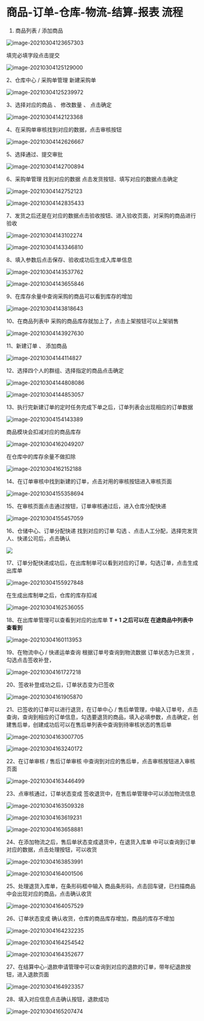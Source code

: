 # 商品-订单-仓库-物流-结算-报表  流程

1. 商品列表 / 添加商品

![image-20210304123657303](https://gitee.com/wu_kang0718/image/raw/master//20210304123658788.png)

填完必填字段点击提交

![image-20210304125129000](https://gitee.com/wu_kang0718/image/raw/master//20210304125130350.png)

2、仓库中心 / 采购单管理  新建采购单

![image-20210304125239972](https://gitee.com/wu_kang0718/image/raw/master//20210304125241170.png)

3、选择对应的商品 、 修改数量 、 点击确定

![image-20210304142123368](https://gitee.com/wu_kang0718/image/raw/master//20210304142124687.png)

4、在采购单审核找到对应的数据，点击审核按钮

![image-20210304142626667](https://gitee.com/wu_kang0718/image/raw/master//20210304142627989.png)

5、选择通过、提交审批

![image-20210304142700894](https://gitee.com/wu_kang0718/image/raw/master//20210304142702294.png)

6、采购单管理 找到对应的数据 点击发货按钮、填写对应的数据点击确定

![image-20210304142752123](https://gitee.com/wu_kang0718/image/raw/master//20210304142753497.png)

![image-20210304142835433](https://gitee.com/wu_kang0718/image/raw/master//20210304142836673.png)

7、发货之后还是在对应的数据点击验收按钮、进入验收页面，对采购的商品进行验收

![image-20210304143102274](https://gitee.com/wu_kang0718/image/raw/master//20210304143103756.png)

![image-20210304143346810](https://gitee.com/wu_kang0718/image/raw/master//20210304143348032.png)

8、填入参数后点击保存、验收成功后生成入库单信息

![image-20210304143537762](https://gitee.com/wu_kang0718/image/raw/master//20210304143539019.png)

![image-20210304143655846](https://gitee.com/wu_kang0718/image/raw/master//20210304143657124.png)

9、在库存余量中查询采购的商品可以看到库存的增加

![image-20210304143818643](https://gitee.com/wu_kang0718/image/raw/master//20210304143820155.png)

10、在商品列表中 采购的商品库存就加上了，点击上架按钮可以上架销售

![image-20210304143927630](https://gitee.com/wu_kang0718/image/raw/master//20210304143929080.png)

11、新建订单 、 添加商品

![image-20210304144114827](https://gitee.com/wu_kang0718/image/raw/master//20210304144116181.png)

12、选择四个人的群组、选择指定的商品点击确定

![image-20210304144808086](https://gitee.com/wu_kang0718/image/raw/master//20210304144809488.png)

![image-20210304144853057](https://gitee.com/wu_kang0718/image/raw/master//20210304144854512.png)

13、执行完新建订单的定时任务完成下单之后，订单列表会出现相应的订单数据

![image-20210304154143389](https://gitee.com/wu_kang0718/image/raw/master//20210304154144679.png)

商品模块会扣减对应的商品库存

![image-20210304162049207](https://gitee.com/wu_kang0718/image/raw/master//20210304162050649.png)

在仓库中的库存余量不做扣除

![image-20210304162152188](https://gitee.com/wu_kang0718/image/raw/master//20210304162153500.png)

14、在订单审核中找到新建的订单，点击对用的审核按钮进入审核页面

![image-20210304155358694](https://gitee.com/wu_kang0718/image/raw/master//20210304155400029.png)

15、在审核页面点击通过按钮，订单审核通过后，进入仓库分配快递

![image-20210304155457059](https://gitee.com/wu_kang0718/image/raw/master//20210304155458312.png)

16、仓储中心、订单分配快递  找到对应的订单 勾选 、点击人工分配，选择完发货人、快递公司后，点击确认

![](https://gitee.com/wu_kang0718/image/raw/master//20210304155735244.png)

17、订单分配快递成功后，在出库制单可以看到对应的订单，勾选订单，点击生成出库单

![image-20210304155927848](https://gitee.com/wu_kang0718/image/raw/master//20210304155929202.png)

在生成出库制单之后，仓库的库存扣减

![image-20210304162536055](https://gitee.com/wu_kang0718/image/raw/master//20210304162537467.png)

18、在出库单管理可以查看到对应的出库单     **T + 1  之后可以在 在途商品中列表中查看到**

![image-20210304160113953](https://gitee.com/wu_kang0718/image/raw/master//20210304160115800.png)

19、在物流中心 / 快递运单查询  根据订单号查询到物流数据 订单状态为已发货 ，勾选点击签收补登，

![image-20210304161727218](https://gitee.com/wu_kang0718/image/raw/master//20210304161728595.png)

20、签收补登成功之后，订单状态变为已签收

![image-20210304161905870](https://gitee.com/wu_kang0718/image/raw/master//20210304161907275.png)

21、已签收的订单可以进行退货，在订单中心 / 售后单管理，中输入订单号，点击查询，查询到相应的订单信息，勾选要退货的商品，填入必填参数，点击确定，创建售后单，创建成功后可以在售后单列表中查询到待审核状态的售后单

![image-20210304163007705](https://gitee.com/wu_kang0718/image/raw/master//20210304163009130.png)

![image-20210304163240172](https://gitee.com/wu_kang0718/image/raw/master//20210304163241503.png)

22、在订单审核  / 售后订单审核 中查询到对应的售后单，点击审核按钮进入审核页面

![image-20210304163446499](https://gitee.com/wu_kang0718/image/raw/master//20210304163447908.png)

23、点审核通过，订单状态变成  签收退货中，在售后单管理中可以添加物流信息

![image-20210304163509328](https://gitee.com/wu_kang0718/image/raw/master//20210304163510715.png)

![image-20210304163619231](https://gitee.com/wu_kang0718/image/raw/master//20210304163620636.png)

![image-20210304163658881](https://gitee.com/wu_kang0718/image/raw/master//20210304163700304.png)

24、在添加物流之后，售后单状态变成退货中，在退货入库单 中可以查询到订单对应的数据，点击处理按钮，可以收货

![image-20210304163853991](https://gitee.com/wu_kang0718/image/raw/master//20210304163855341.png)

![image-20210304164001506](https://gitee.com/wu_kang0718/image/raw/master//20210304164002822.png)

25、处理退货入库单，在条形码框中输入 商品条形码，点击回车键，已扫描商品中会出现对应的商品，点击确认收货

![image-20210304164057529](https://gitee.com/wu_kang0718/image/raw/master//20210304164058948.png)

26、订单状态变成 确认收货，仓库的商品库存增加，商品的库存不增加

![image-20210304164232235](https://gitee.com/wu_kang0718/image/raw/master//20210304164233733.png)

![image-20210304164254542](https://gitee.com/wu_kang0718/image/raw/master//20210304164255891.png)

![image-20210304164352677](https://gitee.com/wu_kang0718/image/raw/master//20210304164354056.png)

27、在结算中心-退款申请管理中可以查询到对应的退款的订单，带年纪退款按钮，进入退款页面

![image-20210304164923357](https://gitee.com/wu_kang0718/image/raw/master//20210304164924648.png)

28、填入对应信息点击确认按钮，退款成功

![image-20210304165207474](https://gitee.com/wu_kang0718/image/raw/master//20210304165208831.png)




































